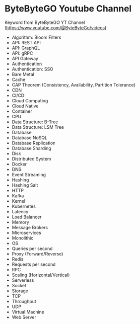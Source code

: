 # ByteByteGO Youtube Channel

Keyword from ByteByteGO YT Channel (https://www.youtube.com/@ByteByteGo/videos):

- Algorithm: Bloom Filters
- API: REST API
- API: GraphQL
- API: gRPC
- API Gateway
- Authentication
- Authentication: SSO
- Bare Metal
- Cache
- CAP Theorem (Consistency, Availability, Partition Tolerance)
- CDN
- CI/CD
- Cloud Computing
- Cloud Native
- Container
- CPU
- Data Structure: B-Tree
- Data Structure: LSM Tree
- Database
- Database NoSQL
- Database Replication
- Database Sharding
- Disk
- Distributed System
- Docker
- DNS
- Event Streaming
- Hashing
- Hashing Salt
- HTTP
- Kafka
- Kernel
- Kubernetes
- Latency
- Load Balancer
- Memory
- Message Brokers
- Microservices
- Monolithic
- OS
- Queries per second
- Proxy (Forward/Reverse)
- Redis
- Requests per second
- RPC
- Scaling (Horizontal/Vertical)
- Serverless
- Socket
- Storage
- TCP
- Throughput
- UDP
- Virtual Machine
- Web Server